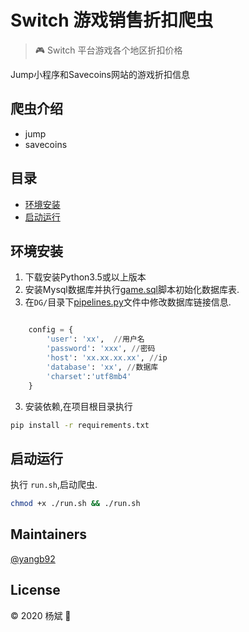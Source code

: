 # Switch 游戏销售折扣爬虫 

> :video_game: Switch 平台游戏各个地区折扣价格

Jump小程序和Savecoins网站的游戏折扣信息

## 爬虫介绍
* jump
* savecoins

## 目录

* [环境安装](#环境安装)
* [启动运行](#启动运行)

## 环境安装
1. 下载安装Python3.5或以上版本
2. 安装Mysql数据库并执行[game.sql](game.sql)脚本初始化数据库表.
3. 在`DG/`目录下[pipelines.py](DG/pipelines.py)文件中修改数据库链接信息.
```python

    config = {
        'user': 'xx',  //用户名
        'password': 'xxx', //密码
        'host': 'xx.xx.xx.xx', //ip
        'database': 'xx', //数据库
        'charset':'utf8mb4'
    }

```
3. 安装依赖,在项目根目录执行
```bash
pip install -r requirements.txt
```

## 启动运行

执行 `run.sh`,启动爬虫.

```bash
chmod +x ./run.sh && ./run.sh
``` 

## Maintainers
[@yangb92](https://github.com/yangb92)

## License
© 2020 杨斌 :frog:
